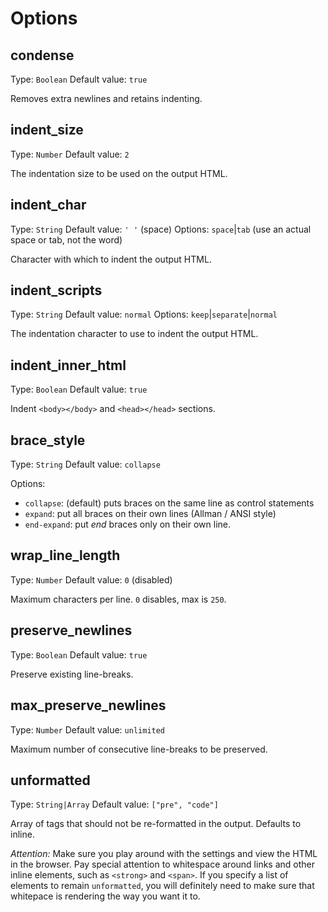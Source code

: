 # Options

## condense
Type: `Boolean`
Default value: `true`

Removes extra newlines and retains indenting.

## indent_size
Type: `Number`
Default value: `2`

The indentation size to be used on the output HTML.

## indent_char
Type: `String`
Default value: `' '` (space)
Options: `space`|`tab` (use an actual space or tab, not the word)

Character with which to indent the output HTML.

## indent_scripts
Type: `String`
Default value: `normal`
Options: `keep`|`separate`|`normal`

The indentation character to use to indent the output HTML.

## indent_inner_html
Type: `Boolean`
Default value: `true`

Indent `<body></body>` and `<head></head>` sections.

## brace_style
Type: `String`
Default value: `collapse`

Options:

* `collapse`: (default) puts braces on the same line as control statements
* `expand`: put all braces on their own lines (Allman / ANSI style)
* `end-expand`: put _end_ braces only on their own line.

## wrap_line_length
Type: `Number`
Default value: `0` (disabled)

Maximum characters per line. `0` disables, max is `250`.

## preserve_newlines
Type: `Boolean`
Default value: `true`

Preserve existing line-breaks.

## max_preserve_newlines
Type: `Number`
Default value: `unlimited`

Maximum number of consecutive line-breaks to be preserved.

## unformatted
Type: `String|Array`
Default value: `["pre", "code"]`

Array of tags that should not be re-formatted in the output. Defaults to inline.

_Attention:_ Make sure you play around with the settings and view the HTML in the browser. Pay special attention to whitespace around links and other inline elements, such as `<strong>` and `<span>`. If you specify a list of elements to remain `unformatted`, you will definitely need to make sure that whitepace is rendering the way you want it to.



